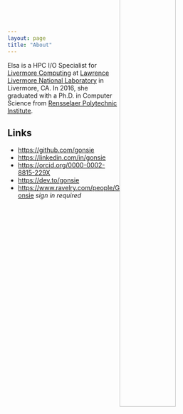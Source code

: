 ```yaml
---
layout: page
title: "About"
---
```


<img src="{{ site.baseurl }}/images/yass-clouds.JPG" alt="Elsa Gonsiorowski headshot" style="width: 50%; float: right;  margin-top: -200px !important;"/>

Elsa is a HPC I/O Specialist for [Livermore Computing](https://hpc.llnl.gov) at [Lawrence Livermore National Laboratory](https://llnl.gov) in Livermore, CA.
In 2016, she graduated with a Ph.D. in Computer Science from [Rensselaer Polytechnic Institute](https://rpi.edu).

## Links

- <https://github.com/gonsie>
- <https://linkedin.com/in/gonsie>
- <https://orcid.org/0000-0002-8815-229X>
- <https://dev.to/gonsie>
- <https://www.ravelry.com/people/Gonsie> *sign in required*
